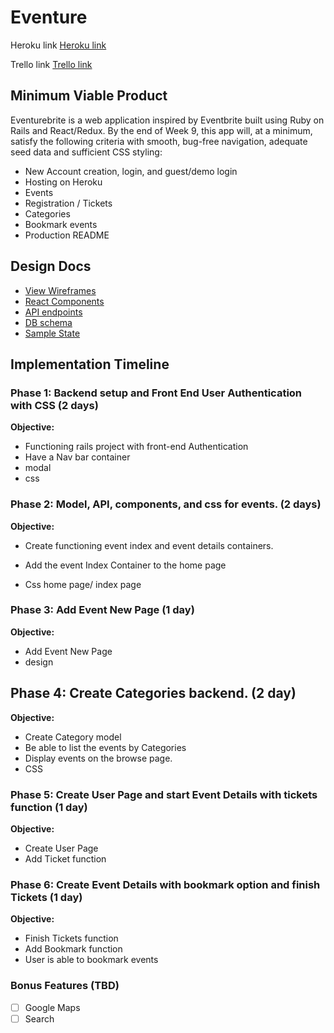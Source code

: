# Eventure

Heroku link
[Heroku link][heroku]

[heroku]: eventurebrite.herokuapp.com

Trello link
[Trello link][trello]

[trello]: https://trello.com/johnlee283

## Minimum Viable Product

Eventurebrite is a web application inspired by Eventbrite built using Ruby on Rails and React/Redux. By the end of Week 9, this app will, at a minimum, satisfy the following criteria with smooth, bug-free navigation, adequate seed data and sufficient CSS styling:

- New Account creation, login, and guest/demo login
- Hosting on Heroku
- Events
- Registration / Tickets
- Categories
- Bookmark events
- Production README

## Design Docs
* [View Wireframes][wireframes]
* [React Components][components]
* [API endpoints][api-endpoints]
* [DB schema][schema]
* [Sample State][sample-state]

[wireframes]: ./wireframes
[components]: ./component-hierarchy.md
[sample-state]: ./sample-state.md
[api-endpoints]: ./api-endpoints.md
[schema]: ./schema.md


## Implementation Timeline

### Phase 1: Backend setup and Front End User Authentication with CSS (2 days)

**Objective:**
- Functioning rails project with front-end Authentication
- Have a Nav bar container
- modal
- css

### Phase 2: Model, API, components, and css for events. (2 days)

**Objective:**
- Create functioning event index and event details containers.

- Add the event Index Container to the home page
- Css home page/ index page

### Phase 3: Add Event New Page  (1 day)

**Objective:**
- Add Event New Page
- design

## Phase 4: Create Categories backend. (2 day)

**Objective:**
- Create Category model
- Be able to list the events by Categories
- Display events on the browse page.
- CSS

### Phase 5: Create User Page and start Event Details with tickets function (1 day)

**Objective:**
- Create User Page
- Add Ticket function

### Phase 6: Create Event Details with bookmark option and finish Tickets (1 day)

**Objective:**
- Finish Tickets function
- Add Bookmark function
- User is able to bookmark events


### Bonus Features (TBD)
- [ ] Google Maps
- [ ] Search
